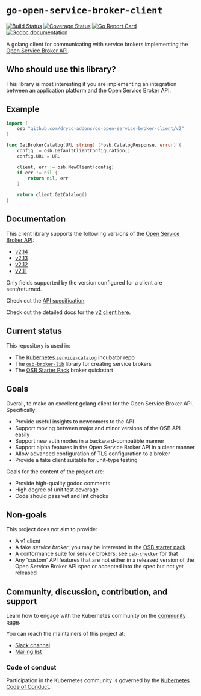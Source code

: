 # `go-open-service-broker-client`

[![Build Status](https://travis-ci.org/kubernetes-sigs/go-open-service-broker-client.svg?branch=master)](https://travis-ci.org/kubernetes-sigs/go-open-service-broker-client)
[![Coverage Status](https://coveralls.io/repos/github/kubernetes-sigs/go-open-service-broker-client/badge.svg)](https://coveralls.io/github/kubernetes-sigs/go-open-service-broker-client)
[![Go Report Card](https://goreportcard.com/badge/github.com/kubernetes-sigs/go-open-service-broker-client)](https://goreportcard.com/report/github.com/kubernetes-sigs/go-open-service-broker-client)
[![Godoc documentation](https://img.shields.io/badge/godoc-documentation-blue.svg)](https://godoc.org/github.com/kubernetes-sigs/go-open-service-broker-client)

A golang client for communicating with service brokers implementing the
[Open Service Broker API](https://github.com/openservicebrokerapi/servicebroker).

## Who should use this library?

This library is most interesting if you are implementing an integration
between an application platform and the Open Service Broker API.

## Example

```go
import (
	osb "github.com/drycc-addons/go-open-service-broker-client/v2"
)

func GetBrokerCatalog(URL string) (*osb.CatalogResponse, error) {
	config := osb.DefaultClientConfiguration()
	config.URL = URL

	client, err := osb.NewClient(config)
	if err != nil {
		return nil, err
	}

	return client.GetCatalog()
}
```

## Documentation

This client library supports the following versions of the
[Open Service Broker API](https://github.com/openservicebrokerapi/servicebroker):

- [v2.14](https://github.com/openservicebrokerapi/servicebroker/tree/v2.14)
- [v2.13](https://github.com/openservicebrokerapi/servicebroker/tree/v2.13)
- [v2.12](https://github.com/openservicebrokerapi/servicebroker/tree/v2.12)
- [v2.11](https://github.com/openservicebrokerapi/servicebroker/tree/v2.11)

Only fields supported by the version configured for a client are
sent/returned.

Check out the
[API specification](https://github.com/openservicebrokerapi/servicebroker/blob/master/spec.md).

Check out the detailed docs for the [v2 client here](docs/).

## Current status

This repository is used in:

* The [Kubernetes `service-catalog`](https://github.com/kubernetes-sigs/service-catalog)
incubator repo
* The [`osb-broker-lib`](https://github.com/pmorie/osb-broker-lib) library for
  creating service brokers
* The [OSB Starter Pack](https://github.com/pmorie/osb-starter-pack) broker quickstart

## Goals

Overall, to make an excellent golang client for the Open Service Broker API.
Specifically:

- Provide useful insights to newcomers to the API
- Support moving between major and minor versions of the OSB API easily
- Support new auth modes in a backward-compatible manner
- Support alpha features in the Open Service Broker API in a clear manner
- Allow advanced configuration of TLS configuration to a broker
- Provide a fake client suitable for unit-type testing

Goals for the content of the project are:

- Provide high-quality godoc comments
- High degree of unit test coverage
- Code should pass vet and lint checks

## Non-goals

This project does not aim to provide:

- A v1 client
- A fake _service broker_; you may be interested in the [OSB starter
  pack](https://github.com/pmorie/osb-starter-pack)
- A conformance suite for service brokers; see
  [`osb-checker`](https://github.com/openservicebrokerapi/osb-checker) for that
- Any 'custom' API features that are not either in a released version of the
  Open Service Broker API spec or accepted into the spec but not yet released

## Community, discussion, contribution, and support

Learn how to engage with the Kubernetes community on the [community page](http://kubernetes.io/community/).

You can reach the maintainers of this project at:

- [Slack channel](https://kubernetes.slack.com/messages/sig-service-catalog)
- [Mailing list](https://groups.google.com/forum/#!forum/kubernetes-sig-service-catalog)

### Code of conduct

Participation in the Kubernetes community is governed by the [Kubernetes Code of Conduct](code-of-conduct.md).
